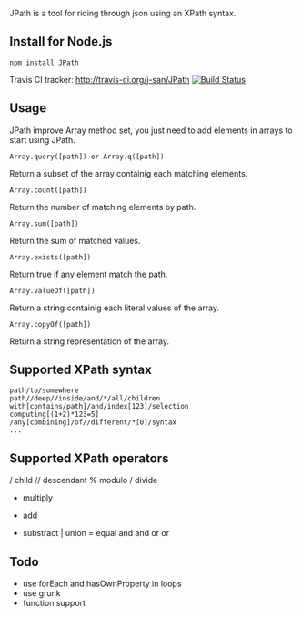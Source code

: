 


JPath is a tool for riding through json using an XPath syntax.


Install for Node.js
-------------------

    npm install JPath

Travis CI tracker: http://travis-ci.org/j-san/JPath
[![Build Status](https://secure.travis-ci.org/j-san/JPath.png?branch=master)](http://travis-ci.org/j-san/JPath)


Usage
-----

JPath improve Array method set, you just need to add elements in arrays
to start using JPath.

    Array.query([path]) or Array.q([path])
Return a subset of the array containig each matching elements.

    Array.count([path])
Return the number of matching elements by path.
 
    Array.sum([path])
Return the sum of matched values.

    Array.exists([path])
Return true if any element match the path.

    Array.valueOf([path])
Return a string containig each literal values of the array.

    Array.copyOf([path])
Return a string representation of the array.
 
 
Supported XPath syntax
----------------------
    path/to/somewhere
    path//deep//inside/and/*/all/children
    with[contains/path]/and/index[123]/selection
    computing[(1+2)*123=5]
    /any[combining]/of//different/*[0]/syntax
	...


Supported XPath operators
-------------------------
/ child
// descendant
% modulo
/ divide
* multiply
+ add
- substract
| union
= equal
and and
or or


Todo
----
- use forEach and hasOwnProperty in loops
- use grunk
- function support


